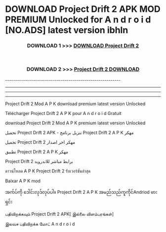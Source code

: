 # DOWNLOAD Project Drift 2  APK MOD PREMIUM Unlocked for A n d r o i d [NO.ADS] latest version ibhln 



<div align="center">

<h3>DOWNLOAD 1 >>> <a href="https://getmod2.web.app/?judul=Project Drift 2 ">DOWNLOAD Project Drift 2 </a></h3><br>

<h3>DOWNLOAD 2 >>> <a href="https://getmod2.web.app/?judul=Project Drift 2 ">Project Drift 2  DOWNLOAD </a></h3>

</div>
----------------------------------------------------------

----------------------------------------------------------

----------------------------------------------------------

----------------------------------------------------------

Project Drift 2  Mod A P K download premium latest version Unlocked

Télécharger Project Drift 2  A P K pour A n d r o i d Gratuit

download Project Drift 2  Mod A P K premium latest version Unlocked

تحميل Project Drift 2  APK - تنزيل برنامج Project Drift 2  A P K مهكر

تحميل Project Drift 2  مهكر اخر اصدار

تطبيق Project Drift 2  A P K مهكر

Project Drift 2  برابط مباشر للاندرويد

ดาวน์โหลด A P K Project Drift 2  รับเวอร์ชันล่าสุด

Baixar A P K mod

အက်ပ်ကို ဒေါင်းလုဒ်လုပ်ပါ။ Project Drift 2  A P K အမည်သည်ကူကိုင်Andriod ဗားရှင်း

பதிவிறக்கவும் Project Drift 2  APK[ இல்லை விளம்பரங்கள்] 
 
இலவச பதிவிறக்க மோட் A n d r o i d



